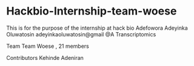 # Hackbio-Internship-team-woese
This is for the purpose of the internship at hack bio
Adefowora Adeyinka Oluwatosin
adeyinkaoluwatosin@gmail
@A
Transcriptomics

Team
Team Woese , 21 members

Contributors
Kehinde Adeniran 
